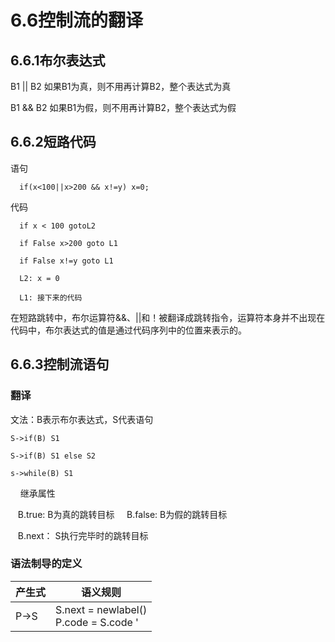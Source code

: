 # 6.6控制流的翻译
## 6.6.1布尔表达式
  B1 || B2 如果B1为真，则不用再计算B2，整个表达式为真
  
  B1 && B2 如果B1为假，则不用再计算B2，整个表达式为假

## 6.6.2短路代码
  语句
  
      if(x<100||x>200 && x!=y) x=0;
  代码
  
      if x < 100 gotoL2
      
      if False x>200 goto L1
      
      if False x!=y goto L1
     
      L2: x = 0
 
      L1: 接下来的代码
  
  在短路跳转中，布尔运算符&&、||和！被翻译成跳转指令，运算符本身并不出现在代码中，布尔表达式的值是通过代码序列中的位置来表示的。

## 6.6.3控制流语句
### 翻译
文法：B表示布尔表达式，S代表语句

    S->if(B) S1
    
    S->if(B) S1 else S2
    
    s->while(B) S1
    
继承属性

    B.true: B为真的跳转目标
    
    B.false: B为假的跳转目标
    
    B.next： S执行完毕时的跳转目标
    
### 语法制导的定义
产生式|语义规则
-----|-------
P->S | S.next = newlabel()<br>P.code = S.code '||' label(s.next) |


